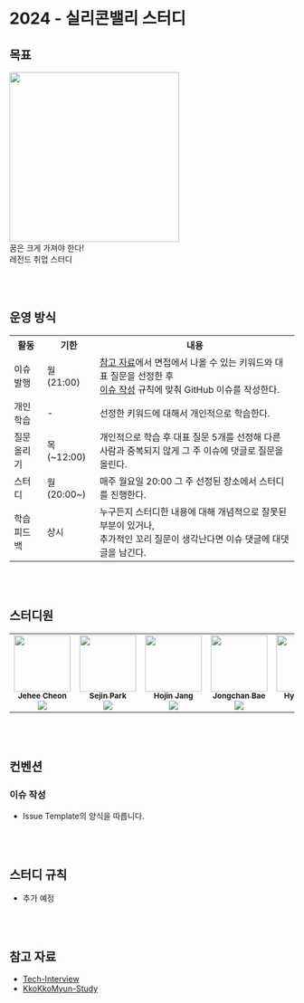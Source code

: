 # 2024 - 실리콘밸리 스터디



## 목표
<img src = "https://img.etnews.com/news/article/2015/02/23/techholic_23090005597451.jpg" width=300>
<br> 꿈은 크게 가져야 한다!
<br> 레전드 취업 스터디

<br><br>

## 운영 방식

<table>
    <tr>
        <th>활동</th>
        <th>기한</th>
        <th>내용</th>
    </tr>
    <tr>
        <td>이슈 발행</td>
        <td>월 (21:00) </td>
        <td>
            <a href="https://github.com/VSFe/Tech-Interview">참고 자료</a>에서 면접에서 나올 수 있는 키워드와 대표 질문을 선정한 후 <br>
            <a href="#이슈-작성">이슈 작성</a> 규칙에 맞춰 GitHub 이슈를 작성한다.
        </td>
    </tr>
    <tr>
        <td>개인 학습</td>
        <td> - </td>
        <td>
            선정한 키워드에 대해서 개인적으로 학습한다.
        </td>
    </tr>
    <tr>
        <td>질문 올리기</td>
        <td>목 (~12:00)</td>
        <td>
            개인적으로 학습 후 대표 질문 5개를 선정해 다른 사람과 중복되지 않게 그 주 이슈에 댓글로 질문을 올린다.
        </td>
    </tr>
    <tr>
        <td>스터디</td>
        <td>월 (20:00~)</td>
        <td>
            매주 월요일 20:00 그 주 선정된 장소에서 스터디를 진행한다.
        </td>
    </tr>
    <tr>
        <td>학습 피드백</td>
        <td>상시</td>
        <td>
            누구든지 스터디한 내용에 대해 개념적으로 잘못된 부분이 있거나, <br>
            추가적인 꼬리 질문이 생각난다면 이슈 댓글에 대댓글을 남긴다.
        </td>
    </tr>
</table>

<br><br>

## 스터디원
<table>
  <tr>
   <td align="center"><a href="https://github.com/jeheecheon"><img src="https://avatars.githubusercontent.com/u/62019774?v=4?s=100" width="100px;" alt=""/><br /><sub><b>Jehee Cheon</b></a><br><a href="https://solved.ac/jeheecheom"><img src="http://mazassumnida.wtf/api/mini/generate_badge?boj=jeheecheom" /></sub></a><br /></td>
   <td align="center"><a href="https://github.com/sejineer"><img src="https://avatars.githubusercontent.com/u/95167215?v=4?s=100" width="100px;" alt=""/><br /><sub><b>Sejin Park</b></a><br><a href="https://solved.ac/qkrtpwls025"><img src="http://mazassumnida.wtf/api/mini/generate_badge?boj=qkrtpwls025" /></sub></a><br /></td>
   <td align="center"><a href="https://github.com/hojinida"><img src="https://avatars.githubusercontent.com/u/96263955?v=4?s=100" width="100px;" alt=""/><br /><sub><b>Hojin Jang</b></a><br><a href="https://solved.ac/opqrs1107"><img src="http://mazassumnida.wtf/api/mini/generate_badge?boj=opqrs1107" /></sub></a><br /></td>
   <td align="center"><a href="https://github.com/ZhongdanBae"><img src="https://avatars.githubusercontent.com/u/128568951?v=4?s=100" width="100px;" alt=""/><br /><sub><b>Jongchan Bae</b></a><br><a href="https://solved.ac/songwugi700"><img src="http://mazassumnida.wtf/api/mini/generate_badge?boj=songwugi700" /></sub></a><br /></td>
   <td align="center"><a href="https://github.com/JiHyeonSu"><img src="https://avatars.githubusercontent.com/u/129194613?v=4?s=100" width="100px;" alt=""/><br /><sub><b>Hyeonsu Ji</b></a><br><a href="https://solved.ac/boreum"><img src="http://mazassumnida.wtf/api/mini/generate_badge?boj=boreum" /></sub></a><br /></td>
  </tr>
</table>

<br><br>

## 컨벤션

### 이슈 작성

- Issue Template의 양식을 따릅니다.

<br><br>

## 스터디 규칙

- 추가 예정

<br><br>

## 참고 자료

- [Tech-Interview](https://github.com/VSFe/Tech-Interview)
- [KkoKkoMyun-Study](https://github.com/woowacourse-study/2023-kkokkoMyun)
